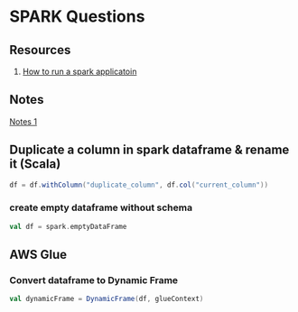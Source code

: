# SPARK Questions

## Resources

1. [How to run a spark applicatoin](https://drive.google.com/file/d/1IUwQwdMQWlSZBG9ga402sDBLSzbu3Jg5/view?usp=sharing)

## Notes

[Notes 1](https://drive.google.com/open?id=13cvqV6X41p_h9Bea-fNa0CAtcteuWr2d)

## Duplicate a column in spark dataframe & rename it (Scala)

```scala
df = df.withColumn("duplicate_column", df.col("current_column"))
```
### create empty dataframe without schema

```scala
val df = spark.emptyDataFrame
```

## AWS Glue

### Convert dataframe to Dynamic Frame
```scala
val dynamicFrame = DynamicFrame(df, glueContext)
```
